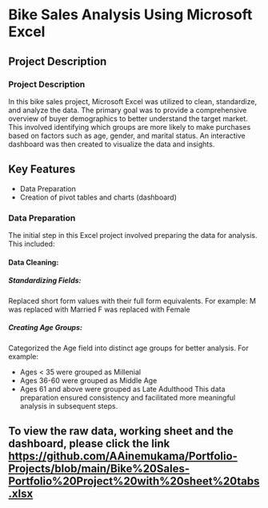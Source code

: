 # Bike Sales Analysis Using Microsoft Excel
## Project Description
### Project Description
In this bike sales project, Microsoft Excel was utilized to clean, standardize, and analyze the data. The primary goal was to provide a comprehensive overview of buyer demographics to better understand the target market. This involved identifying which groups are more likely to make purchases based on factors such as age, gender, and marital status. An interactive dashboard was then created to visualize the data and insights.
## Key Features
- Data Preparation
- Creation of pivot tables and charts (dashboard)

### Data Preparation
The initial step in this Excel project involved preparing the data for analysis. This included:

#### Data Cleaning:
##### Standardizing Fields: 
Replaced short form values with their full form equivalents. For example:
M was replaced with Married
F was replaced with Female
##### Creating Age Groups: 
Categorized the Age field into distinct age groups for better analysis. For example:
- Ages < 35 were grouped as Millenial
- Ages 36-60 were grouped as Middle Age
- Ages 61 and above were grouped as Late Adulthood
This data preparation ensured consistency and facilitated more meaningful analysis in subsequent steps.
## To view the raw data, working sheet and the dashboard, please click the link https://github.com/AAinemukama/Portfolio-Projects/blob/main/Bike%20Sales-Portfolio%20Project%20with%20sheet%20tabs.xlsx
